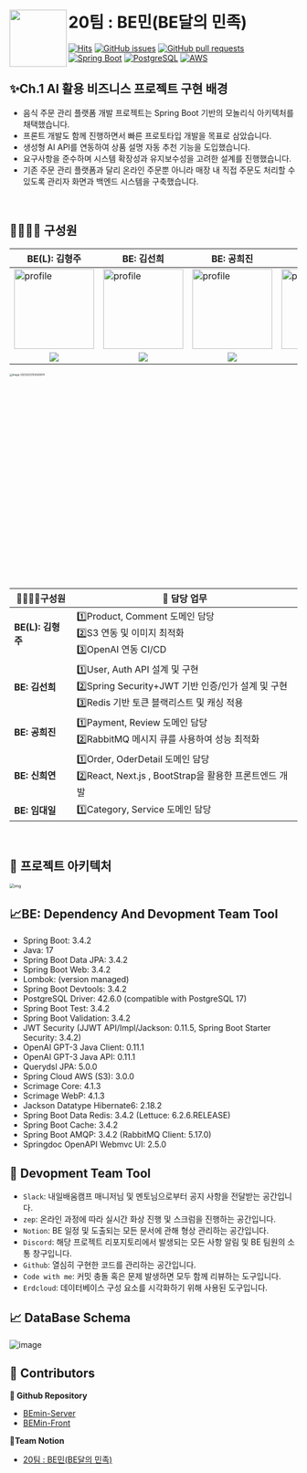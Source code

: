 # 20팀 : BE민(BE달의 민족)<a href="https://fe-project-tau.vercel.app/seoul-signiel"><img src="https://github.com/user-attachments/assets/1d13b544-c1c3-4eb6-b39f-6120c919f2e8" align="left" width="100"></a>

[![Hits](https://hits.seeyoufarm.com/api/count/incr/badge.svg?url=https://github.com/sperta-BEmin/BEmin-Server&icon=&icon_color=%23E7E7E7&title=hits&edge_flat=false)](https://hits.seeyoufarm.com)
[![GitHub issues](https://img.shields.io/github/issues/Final-Project-Team6/BE_Project.svg)](https://github.com/sperta-BEmin/BEmin-Server/issues)
[![GitHub pull requests](https://img.shields.io/github/issues-pr-closed/Final-Project-Team6/BE_Project.svg)](https://github.com/sperta-BEmin/BEmin-Server/pulls)
[![Spring Boot](https://img.shields.io/badge/Spring_Boot-3.4.2-green.svg?logo=spring)](https://spring.io/projects/spring-boot)
[![PostgreSQL](https://img.shields.io/badge/PostgreSQL-17.0-blue.svg?logo=postgresql)](https://www.postgresql.org/)
[![AWS](https://img.shields.io/badge/AWS-Amazon_Web_Services-orange.svg?logo=amazon-aws)](https://aws.amazon.com/)



## ✨Ch.1 AI 활용 비즈니스 프로젝트 구현 배경

- 음식 주문 관리 플랫폼 개발 프로젝트는 Spring Boot 기반의 모놀리식 아키텍처를 채택했습니다.
- 프론트 개발도 함께 진행하면서 빠른 프로토타입 개발을 목표로 삼았습니다.
- 생성형 AI API를 연동하여 상품 설명 자동 추천 기능을 도입했습니다.
- 요구사항을 준수하며 시스템 확장성과 유지보수성을 고려한 설계를 진행했습니다.
- 기존 주문 관리 플랫폼과 달리 온라인 주문뿐 아니라 매장 내 직접 주문도 처리할 수 있도록 관리자 화면과 백엔드 시스템을 구축했습니다.

<br>

##  👨‍👩‍👧‍👦  구성원

| BE(L): 김형주                                                | BE: 김선희                                                   | BE: 공희진                                                   | BE: 신희연                                                | BE: 임대일                                                |
| ------------------------------------------------------------ | ------------------------------------------------------------ | ------------------------------------------------------------ | ------------------------------------------------------------ | ------------------------------------------------------------ |
| <a href="https://github.com/kim0527"><img src="https://avatars.githubusercontent.com/u/143387515?v=4" alt="profile" width="140" height="140"></a> | <a href="https://github.com/kimseonhee126"><img src="https://avatars.githubusercontent.com/u/108293826?v=4" alt="profile" width="140" height="140"></a> | <a href="https://github.com/heejinkong"><img src="https://avatars.githubusercontent.com/u/113762366?v=4" alt="profile" width="140" height="140"></a> | <a href="https://github.com/RTPC01"><img src="https://avatars.githubusercontent.com/u/117623568?v=4" alt="profile" width="140" height="140"></a> | <a href="https://github.com/LimdaeIl"><img src="https://avatars.githubusercontent.com/u/131642334?v=4" alt="profile" width="140" height="140"></a> |
| <div align="center"><a href="https://github.com/kim0527" target="_blank"><img src="https://img.shields.io/badge/kim0527-181717?style=for-the-social&logo=github&logoColor=white"/></a></div> | <div align="center"><a href="https://github.com/kimseonhee126" target="_blank"><img src="https://img.shields.io/badge/kimseonhee126-181717?style=for-the-social&logo=github&logoColor=white"/></a></div> | <div align="center"><a href="https://github.com/heejinkong" target="_blank"><img src="https://img.shields.io/badge/heejinkong-181717?style=for-the-social&logo=github&logoColor=white"/></a></div> | <div align="center"><a href="https://github.com/RTPC01" target="_blank"><img src="https://img.shields.io/badge/RTPC01-181717?style=for-the-social&logo=github&logoColor=white"/></a></div> | <div align="center"><a href="https://github.com/LimdaeIl" target="_blank"><img src="https://img.shields.io/badge/LimdaeIl-181717?style=for-the-social&logo=github&logoColor=white"/></a></div> |

<img src="https://github.com/user-attachments/assets/1297a0f9-9ce1-43f0-8fdf-b3b3e1da0c4f" alt="image-20250225154500974" width="1200" style="zoom:30%;" />

<br>



| 👨‍👩‍👧‍👦구성원        | 💼 담당 업무                                                  |
| ----------------- | ------------------------------------------------------------ |
| **BE(L): 김형주** | 1️⃣Product, Comment 도메인 담당<br />2️⃣S3 연동 및 이미지 최적화<br />3️⃣OpenAI 연동 CI/CD |
| **BE: 김선희**    | 1️⃣User, Auth API 설계 및 구현<br />2️⃣Spring Security+JWT 기반 인증/인가 설계 및 구현<br />3️⃣Redis 기반 토큰 블랙리스트 및  캐싱 적용 |
| **BE: 공희진**    | 1️⃣Payment, Review 도메인 담당<br />2️⃣RabbitMQ 메시지 큐를 사용하여 성능 최적화 |
| **BE: 신희연**    | 1️⃣Order, OderDetail 도메인 담당<br />2️⃣React, Next.js , BootStrap을 활용한 프론트엔드 개발 |
| **BE: 임대일**    | 1️⃣Category, Service 도메인 담당                               |



<br>




## 🚎 프로젝트 아키텍처

<img src="https://cdn.discordapp.com/attachments/1340603753719398410/1343841948699459686/image_2.png?ex=67bebdd7&is=67bd6c57&hm=b5b0ab8ad0c77d9cf916eac42fb519b88375f63e70a4588cd0bcd54ab6d4eecf&" alt="img" style="zoom:50%;" />



## 📈BE: Dependency And Devopment Team Tool

- Spring Boot: 3.4.2
- Java: 17
- Spring Boot Data JPA: 3.4.2
- Spring Boot Web: 3.4.2
- Lombok: (version managed)
- Spring Boot Devtools: 3.4.2
- PostgreSQL Driver: 42.6.0  (compatible with PostgreSQL 17)
- Spring Boot Test: 3.4.2
- Spring Boot Validation: 3.4.2
- JWT Security (JJWT API/Impl/Jackson: 0.11.5, Spring Boot Starter Security: 3.4.2)
- OpenAI GPT-3 Java Client: 0.11.1
- OpenAI GPT-3 Java API: 0.11.1
- Querydsl JPA: 5.0.0
- Spring Cloud AWS (S3): 3.0.0
- Scrimage Core: 4.1.3
- Scrimage WebP: 4.1.3
- Jackson Datatype Hibernate6: 2.18.2
- Spring Boot Data Redis: 3.4.2  (Lettuce: 6.2.6.RELEASE)
- Spring Boot Cache: 3.4.2
- Spring Boot AMQP: 3.4.2  (RabbitMQ Client: 5.17.0)
- Springdoc OpenAPI Webmvc UI: 2.5.0





## **🚀 Devopment Team Tool**

- `Slack`: 내일배움캠프 매니저님 및 멘토님으로부터 공지 사항을 전달받는 공간입니다.
- `zep`: 온라인 과정에 따라 실시간 화상 진행 및 스크럼을 진행하는 공간입니다.
- `Notion`: BE 일정 및 도출되는 모든 문서에 관해 형상 관리하는 공간입니다. 
- `Discord`: 해당 프로젝트 리포지토리에서 발생되는 모든 사항 알림 및 BE 팀원의 소통 창구입니다.
- `Github`: 열심히 구현한 코드를 관리하는 공간입니다.
- `Code with me`: 커밋 충돌 혹은 문제 발생하면 모두 함께 리뷰하는 도구입니다.
- `Erdcloud`: 데이터베이스 구성 요소를 시각화하기 위해 사용된 도구입니다.





## 📈 DataBase Schema

![image](https://github.com/user-attachments/assets/968bf20e-349b-4080-bee2-e77240cb43ce)



## 🍃 Contributors

**👜 Github Repository**

- [BEmin-Server](https://github.com/sperta-BEmin/BEmin-Server)
- [BEMin-Front](https://github.com/sperta-BEmin/BEMIN-Front)

**🫰Team Notion**

- [20팀 : BE민(BE달의 민족)](https://www.notion.so/20-BE-BE-198905993fa08023967dd734682db595)
